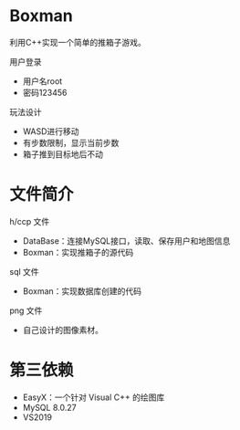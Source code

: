 # Boxman

利用C++实现一个简单的推箱子游戏。

用户登录

- 用户名root
- 密码123456

玩法设计

- WASD进行移动
- 有步数限制，显示当前步数
- 箱子推到目标地后不动

# 文件简介

h/ccp 文件

- DataBase：连接MySQL接口，读取、保存用户和地图信息
- Boxman：实现推箱子的源代码

sql 文件

- Boxman：实现数据库创建的代码

png 文件

- 自己设计的图像素材。

# 第三依赖

- EasyX：一个针对 Visual C++ 的绘图库
- MySQL 8.0.27
- VS2019
